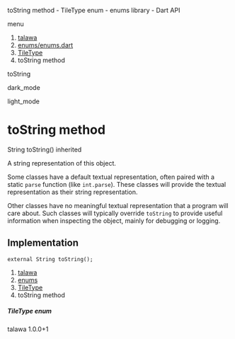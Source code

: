 




toString method - TileType enum - enums library - Dart API







menu

1. [talawa](../../index.html)
2. [enums/enums.dart](../../enums_enums/enums_enums-library.html)
3. [TileType](../../enums_enums/TileType.html)
4. toString method

toString


dark\_mode

light\_mode




# toString method


String
toString()
inherited

A string representation of this object.

Some classes have a default textual representation,
often paired with a static `parse` function (like `int.parse`).
These classes will provide the textual representation as
their string representation.

Other classes have no meaningful textual representation
that a program will care about.
Such classes will typically override `toString` to provide
useful information when inspecting the object,
mainly for debugging or logging.


## Implementation

```
external String toString();
```

 


1. [talawa](../../index.html)
2. [enums](../../enums_enums/enums_enums-library.html)
3. [TileType](../../enums_enums/TileType.html)
4. toString method

##### TileType enum





talawa
1.0.0+1







